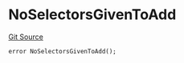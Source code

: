 # NoSelectorsGivenToAdd
[Git Source](https://github.com/thrackle-io/rules-protocol/blob/63b22fe4cc7ce8c74a4c033635926489351a3581/src/economic/ruleProcessor/nontagged/RuleProcessorDiamondLib.sol)


```solidity
error NoSelectorsGivenToAdd();
```

